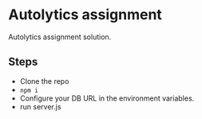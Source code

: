 # Autolytics assignment
Autolytics assignment solution.

## Steps
- Clone the repo
- `npm i`
- Configure your DB URL in the environment variables.
- run server.js
